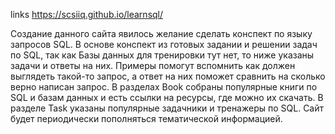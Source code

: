 links  https://scsiiq.github.io/learnsql/

Создание данного сайта явилось желание сделать конспект по языку запросов SQL. В основе конспект из готовых задании и решении задач по SQL, так как Базы данных для тренировки тут нет, то ниже указаны задачи и ответы на них. Примеры помогут вспомнить как должен выглядеть такой-то запрос, а ответ на них поможет сравнить на сколько верно написан запрос. В разделах Book собраны популярные книги по SQL и базам данных и есть ссылки на ресурсы, где можно их скачать. В разделе Task указаны популярные задачники и тренажеры по SQL. Сайт будет периодически пополняться тематической информацией.
